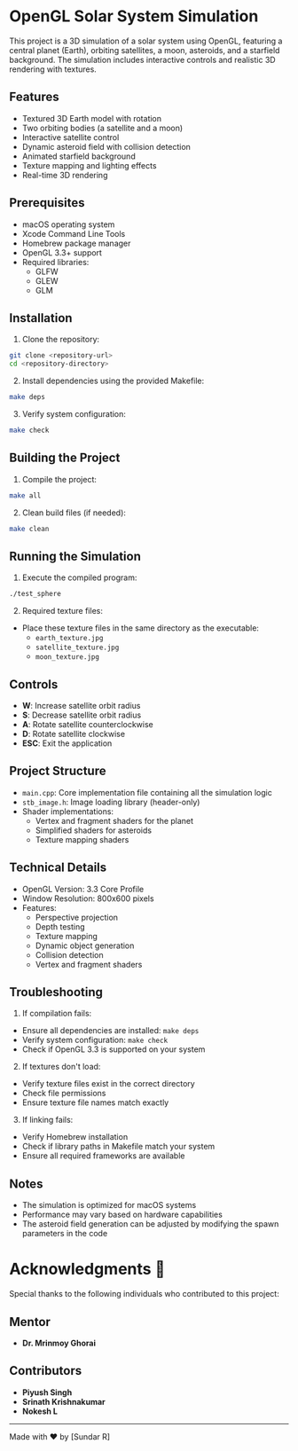 # OpenGL Solar System Simulation

This project is a 3D simulation of a solar system using OpenGL, featuring a central planet (Earth), orbiting satellites, a moon, asteroids, and a starfield background. The simulation includes interactive controls and realistic 3D rendering with textures.

## Features

- Textured 3D Earth model with rotation
- Two orbiting bodies (a satellite and a moon)
- Interactive satellite control
- Dynamic asteroid field with collision detection
- Animated starfield background
- Texture mapping and lighting effects
- Real-time 3D rendering

## Prerequisites

- macOS operating system
- Xcode Command Line Tools
- Homebrew package manager
- OpenGL 3.3+ support
- Required libraries:
  - GLFW
  - GLEW
  - GLM

## Installation

1. Clone the repository:
```bash
git clone <repository-url>
cd <repository-directory>
```

2. Install dependencies using the provided Makefile:
```bash
make deps
```

3. Verify system configuration:
```bash
make check
```

## Building the Project

1. Compile the project:
```bash
make all
```

2. Clean build files (if needed):
```bash
make clean
```

## Running the Simulation

1. Execute the compiled program:
```bash
./test_sphere
```

2. Required texture files:
- Place these texture files in the same directory as the executable:
  - `earth_texture.jpg`
  - `satellite_texture.jpg`
  - `moon_texture.jpg`

## Controls

- **W**: Increase satellite orbit radius
- **S**: Decrease satellite orbit radius
- **A**: Rotate satellite counterclockwise
- **D**: Rotate satellite clockwise
- **ESC**: Exit the application

## Project Structure

- `main.cpp`: Core implementation file containing all the simulation logic
- `stb_image.h`: Image loading library (header-only)
- Shader implementations:
  - Vertex and fragment shaders for the planet
  - Simplified shaders for asteroids
  - Texture mapping shaders

## Technical Details

- OpenGL Version: 3.3 Core Profile
- Window Resolution: 800x600 pixels
- Features:
  - Perspective projection
  - Depth testing
  - Texture mapping
  - Dynamic object generation
  - Collision detection
  - Vertex and fragment shaders

## Troubleshooting

1. If compilation fails:
- Ensure all dependencies are installed: `make deps`
- Verify system configuration: `make check`
- Check if OpenGL 3.3 is supported on your system

2. If textures don't load:
- Verify texture files exist in the correct directory
- Check file permissions
- Ensure texture file names match exactly

3. If linking fails:
- Verify Homebrew installation
- Check if library paths in Makefile match your system
- Ensure all required frameworks are available

## Notes

- The simulation is optimized for macOS systems
- Performance may vary based on hardware capabilities
- The asteroid field generation can be adjusted by modifying the spawn parameters in the code

# Acknowledgments 🙏

Special thanks to the following individuals who contributed to this project:

## Mentor
* **Dr. Mrinmoy Ghorai**

## Contributors
* **Piyush Singh**
* **Srinath Krishnakumar** 
* **Nokesh L**

---
Made with ❤️ by [Sundar R]
